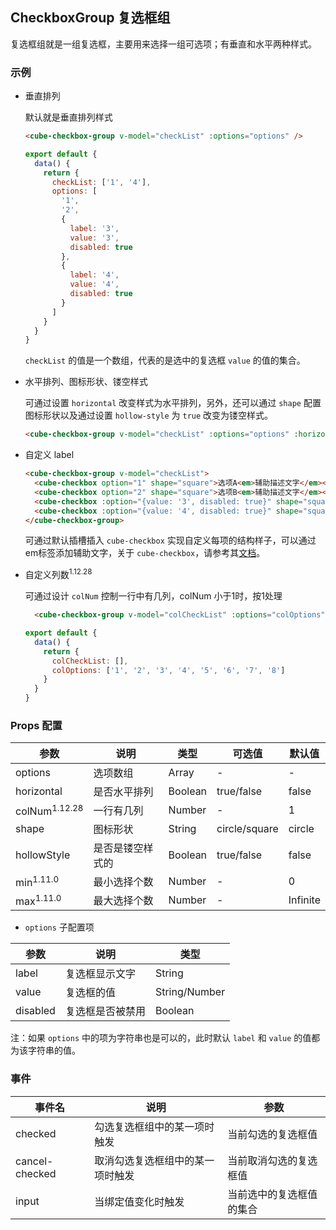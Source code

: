 ## CheckboxGroup 复选框组

复选框组就是一组复选框，主要用来选择一组可选项；有垂直和水平两种样式。

### 示例

- 垂直排列

  默认就是垂直排列样式
  ```html
  <cube-checkbox-group v-model="checkList" :options="options" />
  ```
  ```js
  export default {
    data() {
      return {
        checkList: ['1', '4'],
        options: [
          '1',
          '2',
          {
            label: '3',
            value: '3',
            disabled: true
          },
          {
            label: '4',
            value: '4',
            disabled: true
          }
        ]
      }
    }
  }
  ```
  `checkList` 的值是一个数组，代表的是选中的复选框 `value` 的值的集合。

- 水平排列、图标形状、镂空样式

  可通过设置 `horizontal` 改变样式为水平排列，另外，还可以通过 `shape` 配置图标形状以及通过设置 `hollow-style` 为 `true` 改变为镂空样式。

  ```html
  <cube-checkbox-group v-model="checkList" :options="options" :horizontal="true" shape="square" :hollow-style="true" />
  ```

- 自定义 label

  ```html
  <cube-checkbox-group v-model="checkList">
    <cube-checkbox option="1" shape="square">选项A<em>辅助描述文字</em></cube-checkbox>
    <cube-checkbox option="2" shape="square">选项B<em>辅助描述文字</em></cube-checkbox>
    <cube-checkbox :option="{value: '3', disabled: true}" shape="square">选项C<em>辅助描述文字</em></cube-checkbox>
    <cube-checkbox :option="{value: '4', disabled: true}" shape="square">选项D<em>辅助描述文字</em></cube-checkbox>
  </cube-checkbox-group>
  ```

  可通过默认插槽插入 `cube-checkbox` 实现自定义每项的结构样子，可以通过em标签添加辅助文字，关于 `cube-checkbox`，请参考其[文档](#/zh-CN/docs/checkbox)。

- 自定义列数<sup>1.12.28</sup>

  可通过设计 `colNum` 控制一行中有几列，colNum 小于1时，按1处理
  ```html
    <cube-checkbox-group v-model="colCheckList" :options="colOptions" :col-num="3" />
  ```
  ```js
  export default {
    data() {
      return {
        colCheckList: [],
        colOptions: ['1', '2', '3', '4', '5', '6', '7', '8']
      }
    }
  }
  ```

### Props 配置

| 参数 | 说明 | 类型 | 可选值 | 默认值 |
| - | - | - | - | - |
| options | 选项数组 | Array | - | - |
| horizontal | 是否水平排列 | Boolean | true/false | false |
| colNum<sup>1.12.28</sup> | 一行有几列 | Number | - | 1 |
| shape | 图标形状 | String | circle/square | circle |
| hollowStyle | 是否是镂空样式的 | Boolean | true/false | false |
| min<sup>1.11.0</sup> | 最小选择个数 | Number | - | 0 |
| max<sup>1.11.0</sup> | 最大选择个数 | Number | - | Infinite |

* `options` 子配置项

| 参数 | 说明 | 类型 |
| - | - | - |
| label | 复选框显示文字 | String |
| value | 复选框的值 | String/Number |
| disabled | 复选框是否被禁用 | Boolean |

注：如果 `options` 中的项为字符串也是可以的，此时默认 `label` 和 `value` 的值都为该字符串的值。

### 事件

| 事件名 | 说明 | 参数 |
| - | - | - |
| checked | 勾选复选框组中的某一项时触发 | 当前勾选的复选框值 |
| cancel-checked | 取消勾选复选框组中的某一项时触发 | 当前取消勾选的复选框值 |
| input | 当绑定值变化时触发 | 当前选中的复选框值的集合 |
